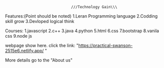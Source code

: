                                   ///Technology Gain\\\
Features:(Point should be noted)
1.Leran Programming language
2.Codding skill grow
3.Devloped logical think

Courses:
1.javascript
2.c++
3.java
4.python
5.html
6.css
7.bootstrap
8.vanila css
9.node js

webpage show here.
click the link: "https://practical-swanson-2515e6.netlify.app/ "


More details go to the "About us"